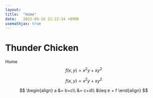 ```yaml
---
layout: 
title:  "Home"
date:   2022-09-16 21:22:34 +0900
usemathjax: true
---
```

# Thunder Chicken

Home
$$f(x,y) = x^{2}y+xy^{2}$$

$$f(x,y) = x^{2}y+xy^{2}$$

$$
\begin{align}
a &= b+c\\
&= c+d\\
&\leq e + f
\end{align}
$$